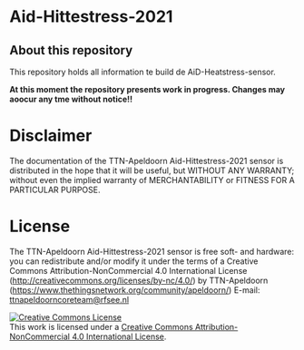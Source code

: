 # Aid-Hittestress-2021

## About this repository
This repository holds all information te build de AiD-Heatstress-sensor. 

**At this moment the repository presents work in progress. Changes may aoocur any tme without notice!!**




# Disclaimer
The documentation of the TTN-Apeldoorn Aid-Hittestress-2021 sensor is distributed in the hope that it will be useful, but WITHOUT ANY WARRANTY; without even the 
implied warranty of MERCHANTABILITY or FITNESS FOR A PARTICULAR PURPOSE.

# License
The TTN-Apeldoorn Aid-Hittestress-2021 sensor is free soft- and hardware:
you can redistribute and/or modify it under the terms of a Creative Commons Attribution-NonCommercial 4.0 International License (http://creativecommons.org/licenses/by-nc/4.0/) by TTN-Apeldoorn (https://www.thethingsnetwork.org/community/apeldoorn/) E-mail: ttnapeldoorncoreteam@rfsee.nl

<a rel="license" href="http://creativecommons.org/licenses/by-nc/4.0/"><img alt="Creative Commons License" style="border-width:0" src="https://i.creativecommons.org/l/by-nc/4.0/88x31.png" /></a><br />This work is licensed under a <a rel="license" href="http://creativecommons.org/licenses/by-nc/4.0/">Creative Commons Attribution-NonCommercial 4.0 International License</a>.

